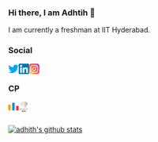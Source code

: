 ### Hi there, I am Adhtih 👋

I am currently a freshman at IIT Hyderabad.

<h3>Social</h3>

<a href="https://www.twitter.com/adhith__t/"><img align="left" src="https://github.com/adhitht/adhitht/blob/main/icons/twitter.png?raw=true" width="21px"></a>
<a href="https://www.linkedin.com/in/adhitht/"><img align="left" src="https://github.com/adhitht/adhitht/blob/main/icons/linkedin.png?raw=true" width="21px"></a>
<a href="https://www.instagram.com/adhith__t/"><img align="left" src="https://github.com/adhitht/adhitht/blob/main/icons/instagram.png?raw=true" width="21px"></a>
<br>

<h3>CP</h3>
<a href="https://codeforces.com/profile/adhitht"><img align="left" src="https://github.com/adhitht/adhitht/blob/main/icons/codeforces.png?raw=true" width="21px"></a>
<a href="https://www.codechef.com/users/adhitht"><img align="left" src="https://github.com/adhitht/adhitht/blob/main/icons/codechef.png?raw=true" width="21px"></a>
<br>
<br>

[![adhith's github stats](https://github-readme-stats.vercel.app/api?username=adhitht&count_private=true&show_icons=true&theme=radical&hide_rank=false)](https://github.com/anuraghazra/github-readme-stats)



<!--
**adhitht/adhitht** is a ✨ _special_ ✨ repository because its `README.md` (this file) appears on your GitHub profile.

Here are some ideas to get you started:

- 🔭 I’m currently working on ...
- 🌱 I’m currently learning ...
- 👯 I’m looking to collaborate on ...
- 🤔 I’m looking for help with ...
- 💬 Ask me about ...
- 📫 How to reach me: ...
- 😄 Pronouns: ...
- ⚡ Fun fact: ...
-->
